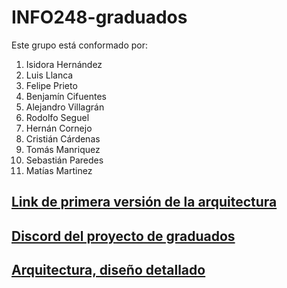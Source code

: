 # INFO248-graduados
Este grupo está conformado por:  
1. Isidora Hernández  
2. Luis Llanca  
3. Felipe Prieto
4. Benjamín Cifuentes  
5. Alejandro Villagrán  
6. Rodolfo Seguel  
7. Hernán Cornejo
8. Cristián Cárdenas
9. Tomás Manriquez
10. Sebastián Paredes
11. Matías Martinez  
  
  
  
## [Link de primera versión de la arquitectura](https://docs.google.com/document/d/1ofz-5r6KL__B43xaDMccg2fA5wPkNCBAw3nR-aEFGr0/edit?usp=sharing)
## [Discord del proyecto de graduados](https://discord.gg/GAxNfxkA)  
## [Arquitectura, diseño detallado](https://docs.google.com/document/d/1SVuIvZKJtWngE9ddaoRpsWZmH2drfS-7fVUga__5k58/edit?usp=sharing)  